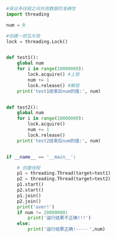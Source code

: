 
<BlogInfo id="831" title="19.线程锁" author="白日梦想猿" pv=0 read_times=0 pre_cost_time=0分34秒 category="并发编程" tag_list="['并发编程']" create_time="2020.05.06 15:41:01" update_time="2020.05.06 15:48:12" />

```python
#保证多线程之间共用数据的准确性
import threading

num = 0

#创建一把互斥锁
lock = threading.Lock()


def test1():
    global num
    for i in range(10000000):
        lock.acquire() #上锁
        num += 1
        lock.release() #解锁
    print('test1结束后num的值:', num)


def test2():
    global num
    for i in range(10000000):
        lock.acquire()
        num += 1
        lock.release()
    print('test2结束后num的值:', num)


if __name__ == '__main__':

    # 创建线程
    p1 = threading.Thread(target=test1)
    p2 = threading.Thread(target=test2)
    p1.start()
    p2.start()
    p1.join()
    p2.join()
    print('over!')
    if num != 20000000:
        print('运行结果不正确!!!')
    else:
        print('运行结果正确!-----',num)
```
